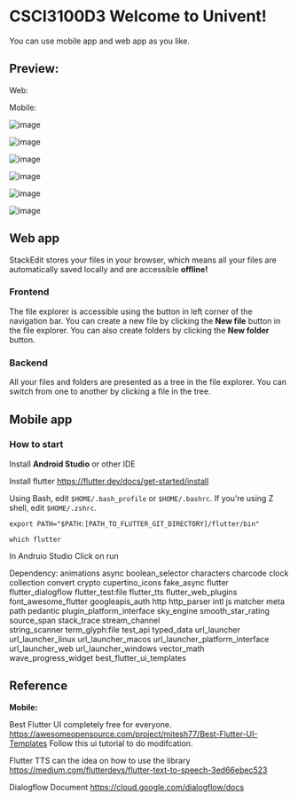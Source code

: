 # CSCI3100D3 Welcome to Univent!

You can use mobile app and web app as you like.

## Preview:

Web:

Mobile:

![image](https://github.com/AlbertngSeadragon/CSCI3100D3/blob/main/Mobile%20Home%20Page.png)

![image](https://github.com/AlbertngSeadragon/CSCI3100D3/blob/main/Mobile%20Icon.png)

![image](https://github.com/AlbertngSeadragon/CSCI3100D3/blob/main/Simulator%20Screen%20Shot%20-%20iPhone%2012%20Pro%20Max%20-%202021-03-18%20at%2016.37.53.png)

![image](https://github.com/AlbertngSeadragon/CSCI3100D3/blob/main/Simulator%20Screen%20Shot%20-%20iPhone%2012%20Pro%20Max%20-%202021-03-18%20at%2016.38.03.png)

![image](https://github.com/AlbertngSeadragon/CSCI3100D3/blob/main/Simulator%20Screen%20Shot%20-%20iPhone%2012%20Pro%20Max%20-%202021-03-18%20at%2016.38.10.png)

![image](https://github.com/AlbertngSeadragon/CSCI3100D3/blob/main/Simulator%20Screen%20Shot%20-%20iPhone%2012%20Pro%20Max%20-%202021-03-18%20at%2016.38.33.png)

## Web app

StackEdit stores your files in your browser, which means all your files are automatically saved locally and are accessible **offline!**

### Frontend
The file explorer is accessible using the button in left corner of the navigation bar. You can create a new file by clicking the **New file** button in the file explorer. You can also create folders by clicking the **New folder** button.

### Backend

All your files and folders are presented as a tree in the file explorer. You can switch from one to another by clicking a file in the tree.

## Mobile app

### How to start
Install **Android Studio** or other IDE

Install flutter https://flutter.dev/docs/get-started/install

Using Bash, edit `$HOME/.bash_profile` or `$HOME/.bashrc`. If you’re using Z shell, edit `$HOME/.zshrc`.

```
export PATH="$PATH:[PATH_TO_FLUTTER_GIT_DIRECTORY]/flutter/bin"
```
```
which flutter
```
In Andruio Studio Click on run

Dependency:
animations
async
boolean_selector
characters
charcode
clock
collection
convert
crypto
cupertino_icons
fake_async
flutter
flutter_dialogflow
flutter_test:file
flutter_tts
flutter_web_plugins
font_awesome_flutter
googleapis_auth
http
http_parser
intl
js
matcher
meta
path
pedantic
plugin_platform_interface
sky_engine
smooth_star_rating
source_span
stack_trace 
stream_channel  
string_scanner
term_glyph:file
test_api
typed_data
url_launcher
url_launcher_linux
url_launcher_macos
url_launcher_platform_interface 
url_launcher_web
url_launcher_windows
vector_math
wave_progress_widget
best_flutter_ui_templates

## Reference
**Mobile:**

Best Flutter UI completely free for everyone. https://awesomeopensource.com/project/mitesh77/Best-Flutter-UI-Templates Follow this ui tutorial to do modifcation.

Flutter TTS can the idea on how to use the library https://medium.com/flutterdevs/flutter-text-to-speech-3ed66ebec523

Dialogflow Document https://cloud.google.com/dialogflow/docs

